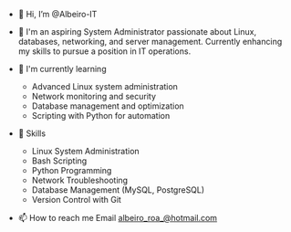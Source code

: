 - 👋 Hi, I’m @Albeiro-IT
  
- 👀 I'm an aspiring System Administrator passionate about Linux, databases, networking, and server management. Currently enhancing my skills to pursue a position in IT operations.
  
- 🌱  I'm currently learning

     * Advanced Linux system administration
     * Network monitoring and security
     * Database management and optimization
     * Scripting with Python for automation
       
- 💼 Skills
  
    * Linux System Administration
    * Bash Scripting
    * Python Programming
    * Network Troubleshooting
    * Database Management (MySQL, PostgreSQL)
    * Version Control with Git
  
- 📫 How to reach me
  Email albeiro_roa_@hotmail.com


<!---
Albeiro-IT/Albeiro-IT is a ✨ special ✨ repository because its `README.md` (this file) appears on your GitHub profile.
You can click the Preview link to take a look at your changes.
--->
